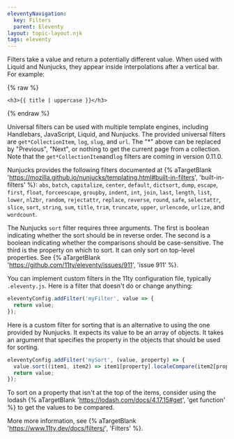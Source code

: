 ```yaml
---
eleventyNavigation:
  key: Filters
  parent: Eleventy
layout: topic-layout.njk
tags: eleventy
---
```


Filters take a value and return a potentially different value.
When used with Liquid and Nunjucks,
they appear inside interpolations after a vertical bar.
For example:

{% raw %}

```liquid
<h3>{{ title | uppercase }}</h3>
```

{% endraw %}

Universal filters can be used with multiple template engines,
including Handlebars, JavaScript, Liquid, and Nunjucks.
The provided universal filters are
`get*CollectionItem`, `log`, `slug`, and `url`.
The "*" above can be replaced by "Previous", "Next",
or nothing to get the current page from a collection.
Note that the `get*CollectionItem`and`log` filters
are coming in version 0.11.0.

Nunjucks provides the following filters documented at
{% aTargetBlank
  'https://mozilla.github.io/nunjucks/templating.html#built-in-filters',
  'built-in-filters'
%}:
`abs`, `batch`, `capitalize`, `center`, `default`, `dictsort`,
`dump`, `escape`, `first`, `float`, `forceescape`, `groupby`,
`indent`, `int`, `join`, `last`, `length`, `list`, `lower`,
`nl2br`, `random`, `rejectattr`, `replace`, `reverse`, `round`,
`safe`, `selectattr`, `slice`, `sort`, `string`, `sum`, `title`,
`trim`, `truncate`, `upper`, `urlencode`, `urlize`, and `wordcount`.

The Nunjucks `sort` filter requires three arguments.
The first is boolean indicating whether the sort should be in reverse order.
The second is a boolean indicating whether the comparisons should be case-sensitive.
The third is the property on which to sort.
It can only sort on top-level properties. See
{% aTargetBlank 'https://github.com/11ty/eleventy/issues/911', 'issue 911' %}.

You can implement custom filters in the 11ty configuration file,
typically `.eleventy.js`.
Here is a filter that doesn't do or change anything:

```js
eleventyConfig.addFilter('myFilter', value => {
  return value;
});
```

Here is a custom filter for sorting that is
an alternative to using the one provided by Nunjucks.
It expects its value to be an array of objects.
It takes an argument that specifies the property in the objects
that should be used for sorting.

```js
eleventyConfig.addFilter('mySort', (value, property) => {
  value.sort((item1, item2) => item1[property].localeCompare(item2[property]));
  return value;
});
```

To sort on a property that isn't at the top of the items,
consider using the lodash
{% aTargetBlank 'https://lodash.com/docs/4.17.15#get', 'get function' %}
to get the values to be compared.

More more information, see
{% aTargetBlank 'https://www.11ty.dev/docs/filters/', 'Filters' %}.
